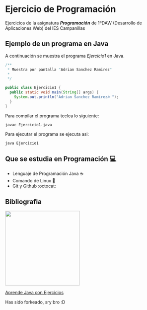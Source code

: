 # Ejercicio de Programación 

Ejercicios de la asignatura  ***Programación*** de 1ºDAW (Desarrollo de Aplicaciones Web) del IES Campanillas

## Ejemplo de un programa en Java

A continuación se muestra el programa *Ejercicio1* en Java.

```java
/**
 * Muestra por pantalla "Adrian Sanchez Ramirez"
 *
 */

public class Ejercicio1 { 
  public static void main(String[] args) {
    System.out.println("Adrian Sanchez Ramirez☭ ");
  }
}

```

Para compilar el programa teclea lo siguiente:

```console
javac Ejercicio1.java
```
Para ejecutar el programa se ejecuta asi:

```console
java Ejercicio1
```

## Que se estudia en Programación :computer:

* Lenguaje de Programación Java :coffee:
* Comando de Linux :penguin:
* Git y Github :octocat:


## Bibliografia 

<img src="https://s3.amazonaws.com/titlepages.leanpub.com/aprendejava/hero?1477410031" width="240px">

[Aprende Java con Ejercicios](https://leanpub.com/aprendejava/)

Has sido forkeado, sry bro :D
